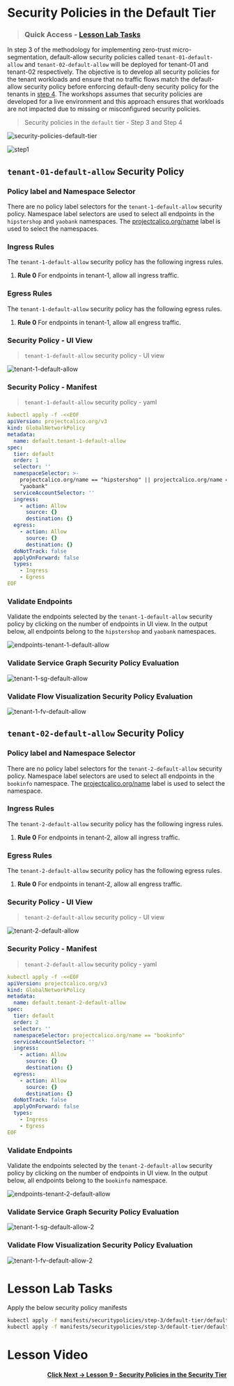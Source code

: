 
# Security Policies in the Default Tier

> ### Quick Access - [Lesson Lab Tasks](#Lesson-Lab-Tasks)

In step 3 of the methodology for implementing zero-trust micro-segmentation, default-allow security policies called `tenant-01-default-allow` and `tenant-02-default-allow` will be deployed for tenant-01 and tenant-02 respectively. The objective is to develop all security policies for the tenant workloads and ensure that no traffic flows match the default-allow security policy before enforcing default-deny security policy for the tenants in [step 4](https://github.com/tigera-cs/quickstart-self-service/blob/main/modules/enforce-default-deny.md). The workshops assumes that security policies are developed for a live environment and this approach ensures that workloads are not impacted due to missing or misconfigured security policies. 

> Security policies in the `default` tier - Step 3 and Step 4

![security-policies-default-tier](images/security-policies-default-tier.png)

![step1](images/step1.png)


## `tenant-01-default-allow` Security Policy

### Policy label and Namespace Selector

There are no policy label selectors for the `tenant-1-default-allow` security policy. Namespace label selectors are used to select all endpoints in the `hipstershop` and `yaobank` namespaces. The [projectcalico.org/name](https://docs.tigera.io/v3.14/reference/resources/globalnetworkpolicy) label is used to select the namespaces. 

### Ingress Rules

The `tenant-1-default-allow` security policy has the following ingress rules.

01. **Rule 0** For endpoints in tenant-1, allow all ingress traffic. 

### Egress Rules

The `tenant-1-default-allow` security policy has the following egress rules.

01. **Rule 0** For endpoints in tenant-1, allow all engress traffic. 

### Security Policy - UI View

> `tenant-1-default-allow` security policy - UI view

![tenant-1-default-allow](images/tenant-1-default-allow-ui.png)

### Security Policy - Manifest
> `tenant-1-default-allow` security policy - yaml

```yaml
kubectl apply -f -<<EOF
apiVersion: projectcalico.org/v3
kind: GlobalNetworkPolicy
metadata:
  name: default.tenant-1-default-allow
spec:
  tier: default
  order: 1
  selector: ''
  namespaceSelector: >-
    projectcalico.org/name == "hipstershop" || projectcalico.org/name ==
    "yaobank"
  serviceAccountSelector: ''
  ingress:
    - action: Allow
      source: {}
      destination: {}
  egress:
    - action: Allow
      source: {}
      destination: {}
  doNotTrack: false
  applyOnForward: false
  types:
    - Ingress
    - Egress
EOF
```

### Validate Endpoints

Validate the endpoints selected by the `tenant-1-default-allow` security policy by clicking on the number of endpoints in UI view. In the output below, all endpoints belong to the `hipstershop` and `yaobank` namespaces.

![endpoints-tenant-1-default-allow](images/endpoints-tenant-1-default-allow.png)

### Validate Service Graph Security Policy Evaluation

![tenant-1-sg-default-allow](images/sg-default-allow.gif)

### Validate Flow Visualization Security Policy Evaluation

![tenant-1-fv-default-allow](images/fv-default-allow.gif)



## `tenant-02-default-allow` Security Policy

### Policy label and Namespace Selector

There are no policy label selectors for the `tenant-2-default-allow` security policy. Namespace label selectors are used to select all endpoints in the `bookinfo` namespace. The [projectcalico.org/name](https://docs.tigera.io/v3.14/reference/resources/globalnetworkpolicy) label is used to select the namespace.   

### Ingress Rules

The `tenant-2-default-allow` security policy has the following ingress rules.

01. **Rule 0** For endpoints in tenant-2, allow all ingress traffic. 

### Egress Rules

The `tenant-2-default-allow` security policy has the following egress rules.

01. **Rule 0** For endpoints in tenant-2, allow all engress traffic. 

### Security Policy - UI View

> `tenant-2-default-allow` security policy - UI view

![tenant-2-default-allow](images/tenant-2-default-allow-ui.png)

### Security Policy - Manifest

> `tenant-2-default-allow` security policy - yaml

```yaml
kubectl apply -f -<<EOF
apiVersion: projectcalico.org/v3
kind: GlobalNetworkPolicy
metadata:
  name: default.tenant-2-default-allow
spec:
  tier: default
  order: 2
  selector: ''
  namespaceSelector: projectcalico.org/name == "bookinfo"
  serviceAccountSelector: ''
  ingress:
    - action: Allow
      source: {}
      destination: {}
  egress:
    - action: Allow
      source: {}
      destination: {}
  doNotTrack: false
  applyOnForward: false
  types:
    - Ingress
    - Egress
EOF
```

### Validate Endpoints

Validate the endpoints selected by the `tenant-2-default-allow` security policy by clicking on the number of endpoints in UI view. In the output below, all endpoints belong to the `bookinfo` namespace. 

![endpoints-tenant-2-default-allow](images/endpoints-tenant-2-default-allow.png)

### Validate Service Graph Security Policy Evaluation

![tenant-1-sg-default-allow-2](images/sg-default-allow-2.gif)

### Validate Flow Visualization Security Policy Evaluation

![tenant-1-fv-default-allow-2](images/fv-default-allow-2.gif)

# Lesson Lab Tasks

Apply the below security policy manifests

```bash
kubectl apply -f manifests/securitypolicies/step-3/default-tier/default.tenant-1-default-allow.yaml
kubectl apply -f manifests/securitypolicies/step-3/default-tier/default.tenant-2-default-allow.yaml
```

# Lesson Video


#### <div align="right">  [Click Next -> Lesson 9 - Security Policies in the Security Tier](https://github.com/tigera-cs/quickstart-self-service/blob/main/modules/security-policy-in-security-tier.md) </div>
